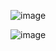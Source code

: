 ![image](https://github.com/LeticiaBHB/Html-CSS-animaisselvagem/assets/124852398/3ecff9f4-d84f-4998-8c1a-98bc7fd07be9)

![image](https://github.com/LeticiaBHB/Html-CSS-animaisselvagem/assets/124852398/44e93940-960a-4b31-9319-da9321b30be5)
